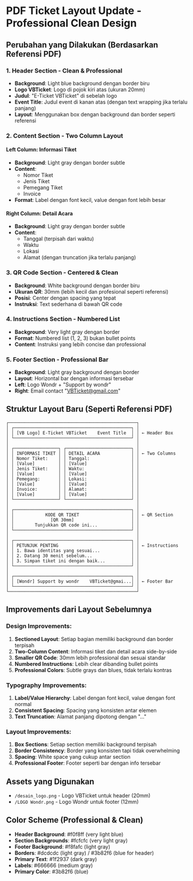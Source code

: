 # PDF Ticket Layout Update - Professional Clean Design

## Perubahan yang Dilakukan (Berdasarkan Referensi PDF)

### 1. Header Section - Clean & Professional
- **Background**: Light blue background dengan border biru
- **Logo VBTicket**: Logo di pojok kiri atas (ukuran 20mm) 
- **Judul**: "E-Ticket VBTicket" di sebelah logo
- **Event Title**: Judul event di kanan atas (dengan text wrapping jika terlalu panjang)
- **Layout**: Menggunakan box dengan background dan border seperti referensi

### 2. Content Section - Two Column Layout
#### Left Column: Informasi Tiket
- **Background**: Light gray dengan border subtle
- **Content**: 
  - Nomor Tiket
  - Jenis Tiket  
  - Pemegang Tiket
  - Invoice
- **Format**: Label dengan font kecil, value dengan font lebih besar

#### Right Column: Detail Acara
- **Background**: Light gray dengan border subtle
- **Content**:
  - Tanggal (terpisah dari waktu)
  - Waktu
  - Lokasi
  - Alamat (dengan truncation jika terlalu panjang)

### 3. QR Code Section - Centered & Clean
- **Background**: White background dengan border biru
- **Ukuran QR**: 30mm (lebih kecil dan profesional seperti referensi)
- **Posisi**: Center dengan spacing yang tepat
- **Instruksi**: Text sederhana di bawah QR code

### 4. Instructions Section - Numbered List
- **Background**: Very light gray dengan border
- **Format**: Numbered list (1, 2, 3) bukan bullet points
- **Content**: Instruksi yang lebih concise dan professional

### 5. Footer Section - Professional Bar
- **Background**: Light gray background dengan border
- **Layout**: Horizontal bar dengan informasi tersebar
- **Left**: Logo Wondr + "Support by wondr"  
- **Right**: Email contact "VBTicket@gmail.com"

## Struktur Layout Baru (Seperti Referensi PDF)

```
┌─────────────────────────────────────────────────┐
│ ┌─────────────────────────────────────────────┐ │
│ │ [VB Logo] E-Ticket VBTicket    Event Title  │ │ ← Header Box
│ └─────────────────────────────────────────────┘ │
│                                                 │
│ ┌─────────────────┐ ┌─────────────────────────┐ │
│ │ INFORMASI TIKET │ │ DETAIL ACARA            │ │ ← Two Columns
│ │ Nomor Tiket:    │ │ Tanggal:                │ │
│ │ [Value]         │ │ [Value]                 │ │
│ │ Jenis Tiket:    │ │ Waktu:                  │ │
│ │ [Value]         │ │ [Value]                 │ │
│ │ Pemegang:       │ │ Lokasi:                 │ │
│ │ [Value]         │ │ [Value]                 │ │
│ │ Invoice:        │ │ Alamat:                 │ │
│ │ [Value]         │ │ [Value]                 │ │
│ └─────────────────┘ └─────────────────────────┘ │
│                                                 │
│ ┌─────────────────────────────────────────────┐ │
│ │            KODE QR TIKET                    │ │ ← QR Section
│ │              [QR 30mm]                      │ │
│ │        Tunjukkan QR code ini...             │ │
│ └─────────────────────────────────────────────┘ │
│                                                 │
│ ┌─────────────────────────────────────────────┐ │
│ │ PETUNJUK PENTING                            │ │ ← Instructions
│ │ 1. Bawa identitas yang sesuai...            │ │
│ │ 2. Datang 30 menit sebelum...               │ │
│ │ 3. Simpan tiket ini dengan baik...          │ │
│ └─────────────────────────────────────────────┘ │
│                                                 │
│ ┌─────────────────────────────────────────────┐ │
│ │ [Wondr] Support by wondr    VBTicket@gmai...│ │ ← Footer Bar
│ └─────────────────────────────────────────────┘ │
└─────────────────────────────────────────────────┘
```

## Improvements dari Layout Sebelumnya

### Design Improvements:
1. **Sectioned Layout**: Setiap bagian memiliki background dan border terpisah
2. **Two-Column Content**: Informasi tiket dan detail acara side-by-side
3. **Smaller QR Code**: 30mm lebih professional dan sesuai standar
4. **Numbered Instructions**: Lebih clear dibanding bullet points
5. **Professional Colors**: Subtle grays dan blues, tidak terlalu kontras

### Typography Improvements:
1. **Label/Value Hierarchy**: Label dengan font kecil, value dengan font normal
2. **Consistent Spacing**: Spacing yang konsisten antar elemen
3. **Text Truncation**: Alamat panjang dipotong dengan "..."

### Layout Improvements:
1. **Box Sections**: Setiap section memiliki background terpisah
2. **Border Consistency**: Border yang konsisten tapi tidak overwhelming
3. **Spacing**: White space yang cukup antar section
4. **Professional Footer**: Footer seperti bar dengan info tersebar

## Assets yang Digunakan
- `/desain_logo.png` - Logo VBTicket untuk header (20mm)
- `/LOGO Wondr.png` - Logo Wondr untuk footer (12mm)

## Color Scheme (Professional & Clean)
- **Header Background**: #f0f8ff (very light blue)
- **Section Backgrounds**: #fcfcfc (very light gray)
- **Footer Background**: #f8fafc (light gray)
- **Borders**: #dcdcdc (light gray) / #3b82f6 (blue for header)
- **Primary Text**: #1f2937 (dark gray)
- **Labels**: #666666 (medium gray)
- **Primary Color**: #3b82f6 (blue)
